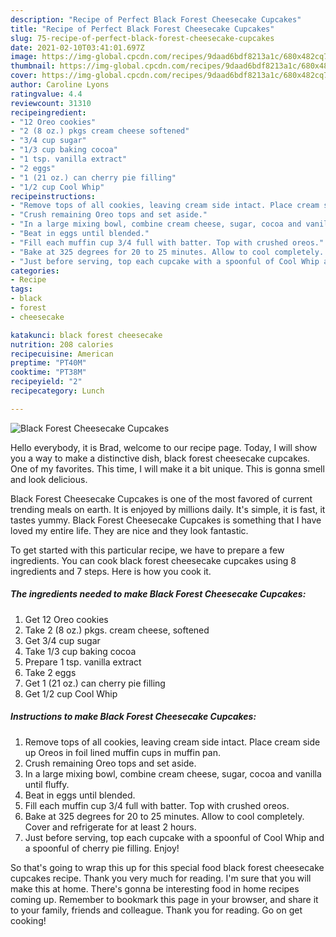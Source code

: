 ```yaml
---
description: "Recipe of Perfect Black Forest Cheesecake Cupcakes"
title: "Recipe of Perfect Black Forest Cheesecake Cupcakes"
slug: 75-recipe-of-perfect-black-forest-cheesecake-cupcakes
date: 2021-02-10T03:41:01.697Z
image: https://img-global.cpcdn.com/recipes/9daad6bdf8213a1c/680x482cq70/black-forest-cheesecake-cupcakes-recipe-main-photo.jpg
thumbnail: https://img-global.cpcdn.com/recipes/9daad6bdf8213a1c/680x482cq70/black-forest-cheesecake-cupcakes-recipe-main-photo.jpg
cover: https://img-global.cpcdn.com/recipes/9daad6bdf8213a1c/680x482cq70/black-forest-cheesecake-cupcakes-recipe-main-photo.jpg
author: Caroline Lyons
ratingvalue: 4.4
reviewcount: 31310
recipeingredient:
- "12 Oreo cookies"
- "2 (8 oz.) pkgs cream cheese softened"
- "3/4 cup sugar"
- "1/3 cup baking cocoa"
- "1 tsp. vanilla extract"
- "2 eggs"
- "1 (21 oz.) can cherry pie filling"
- "1/2 cup Cool Whip"
recipeinstructions:
- "Remove tops of all cookies, leaving cream side intact. Place cream side up Oreos in foil lined muffin cups in muffin pan."
- "Crush remaining Oreo tops and set aside."
- "In a large mixing bowl, combine cream cheese, sugar, cocoa and vanilla until fluffy."
- "Beat in eggs until blended."
- "Fill each muffin cup 3/4 full with batter. Top with crushed oreos."
- "Bake at 325 degrees for 20 to 25 minutes. Allow to cool completely. Cover and refrigerate for at least 2 hours."
- "Just before serving, top each cupcake with a spoonful of Cool Whip and a spoonful of cherry pie filling. Enjoy!"
categories:
- Recipe
tags:
- black
- forest
- cheesecake

katakunci: black forest cheesecake 
nutrition: 208 calories
recipecuisine: American
preptime: "PT40M"
cooktime: "PT38M"
recipeyield: "2"
recipecategory: Lunch

---
```



![Black Forest Cheesecake Cupcakes](https://img-global.cpcdn.com/recipes/9daad6bdf8213a1c/680x482cq70/black-forest-cheesecake-cupcakes-recipe-main-photo.jpg)

Hello everybody, it is Brad, welcome to our recipe page. Today, I will show you a way to make a distinctive dish, black forest cheesecake cupcakes. One of my favorites. This time, I will make it a bit unique. This is gonna smell and look delicious.



Black Forest Cheesecake Cupcakes is one of the most favored of current trending meals on earth. It is enjoyed by millions daily. It's simple, it is fast, it tastes yummy. Black Forest Cheesecake Cupcakes is something that I have loved my entire life. They are nice and they look fantastic.


To get started with this particular recipe, we have to prepare a few ingredients. You can cook black forest cheesecake cupcakes using 8 ingredients and 7 steps. Here is how you cook it.

<!--inarticleads1-->

##### The ingredients needed to make Black Forest Cheesecake Cupcakes:

1. Get 12 Oreo cookies
1. Take 2 (8 oz.) pkgs. cream cheese, softened
1. Get 3/4 cup sugar
1. Take 1/3 cup baking cocoa
1. Prepare 1 tsp. vanilla extract
1. Take 2 eggs
1. Get 1 (21 oz.) can cherry pie filling
1. Get 1/2 cup Cool Whip




<!--inarticleads2-->

##### Instructions to make Black Forest Cheesecake Cupcakes:

1. Remove tops of all cookies, leaving cream side intact. Place cream side up Oreos in foil lined muffin cups in muffin pan.
1. Crush remaining Oreo tops and set aside.
1. In a large mixing bowl, combine cream cheese, sugar, cocoa and vanilla until fluffy.
1. Beat in eggs until blended.
1. Fill each muffin cup 3/4 full with batter. Top with crushed oreos.
1. Bake at 325 degrees for 20 to 25 minutes. Allow to cool completely. Cover and refrigerate for at least 2 hours.
1. Just before serving, top each cupcake with a spoonful of Cool Whip and a spoonful of cherry pie filling. Enjoy!




So that's going to wrap this up for this special food black forest cheesecake cupcakes recipe. Thank you very much for reading. I'm sure that you will make this at home. There's gonna be interesting food in home recipes coming up. Remember to bookmark this page in your browser, and share it to your family, friends and colleague. Thank you for reading. Go on get cooking!
